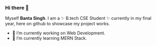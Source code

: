 ### Hi there 👋


Myself **Banta Singh**. I am a ✨ B.tech CSE Student ✨ currently in my final year, here on github to showcase my project works.


- 🔭 I’m currently working on Web Development.
- 🌱 I’m currently learning MERN Stack.

